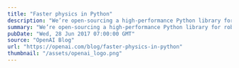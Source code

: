 ```yaml
---
title: "Faster physics in Python"
description: "We’re open-sourcing a high-performance Python library for robotic simulation using the MuJoCo engine, developed over our past year of robotics research."
summary: "We’re open-sourcing a high-performance Python library for robotic simulation using the MuJoCo engine, developed over our past year of robotics research."
pubDate: "Wed, 28 Jun 2017 07:00:00 GMT"
source: "OpenAI Blog"
url: "https://openai.com/blog/faster-physics-in-python"
thumbnail: "/assets/openai_logo.png"
---
```



